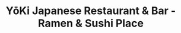 ---
layout: place
title: "YōKi Japanese Restaurant & Bar - Ramen & Sushi Place"
permalink: /massachusetts/medford/yoki-japanese-restaurant-bar-ramen-sushi-place.html
stateAbbr: MA
stateName: Massachusetts
cityName: Medford
seo:
  name: "YōKi Japanese Restaurant & Bar - Ramen & Sushi Place"
  type: Restaurant
  links: http://www.yokirestaurant.com/
description: "Japanese choice with long multicolored bar, creative sushi (including sports-team rolls) & entrees. YōKi Japanese Restaurant & Bar - Ramen & Sushi Place serves delicious sushi in Medford, Massachusetts. Try fresh Japanese dishes for a great dining experience. Available for takeout, delivery, lunch, and dinner."
place_id: ChIJOzhVcFR344kRSXJ5gaZ2Eo4
photos:
  - name: >-
      places/ChIJOzhVcFR344kRSXJ5gaZ2Eo4/photos/AeeoHcIaCyY0UulU6MGUxMFmU6dHQQy3WbfMc1xwE3W4Lsb44XjBC6pAw7pyPucUjUicdxfMInGFKGFEcQiEKY68SKt3vSNYVRkBCrWq6K856D547FuxstNnFon2Z4CybzC-QPGBbMeJI0QjU4O12AbQO_QvTycj4cN-gJR3wdQqN04vZUR_vbGAwQ6uEAu_MGBG_bYXfGb4G-IFnZcZ0Zva8cyI3NdLWYiIfMyOMuFr_GDX8Y49InnkHOph2Mepmes7yqwyjBB9og7uwvb7Jdm8hg7PDFG7D0PNUzIoMAoOpfmFB0emG1_sTUiA7G2LCt6yMYcRqJi0ggOvi_6Ye3K7lpzQyDE8PKk_zFE1vS1TERSLnEHtWtez5s4WL7YlXz_rlavAUAn4QM76HjoYh-gHQ8zd9zqdBBYDep-o0WO8b9fLFXUS
    widthPx: 741
    heightPx: 987
    authorAttributions:
      - displayName: Samantha Sheehy
        uri: https://maps.google.com/maps/contrib/112789207135091873114
        photoUri: >-
          https://lh3.googleusercontent.com/a-/ALV-UjWVctDy885YIzvkMWCXCPANDpO93JJJbPkuZNbSHop_YH5WLwucuQ=s100-p-k-no-mo
    flagContentUri: >-
      https://www.google.com/local/imagery/report/?cb_client=maps_api_places.places_api&image_key=!1e10!2sCIHM0ogKEICAgICR2pPM8gE&hl=en-US
    googleMapsUri: >-
      https://www.google.com/maps/place//data=!3m4!1e2!3m2!1sCIHM0ogKEICAgICR2pPM8gE!2e10!4m2!3m1!1s0x89e377547055383b:0x8e1276a681797249
  - name: >-
      places/ChIJOzhVcFR344kRSXJ5gaZ2Eo4/photos/AeeoHcJi4oNJMIFR0RuKDO08cbtF6MwxE5YIF4TIsW4vkBQuOsCooD6YiPFhZlmYbqTlGEHVrrqufe8VKuYCgX_uD2irgynyOQ68rKNHLufzrU7f2xjmBXEgUSvWrfXfiTXK0NFOFuTHj7-B_YjXxsw-HoQB03HU2c2zMk0B1iZvH835-JHYo4FanbiCciOIjhh9V0Y5jgihYiheoGzDUSM-J5eFY1-9DAjHLo-fwxQATsj9bp8k_c8t2odpcpQxElUyuDaKQtEOSUsH782wm138UeblL21RGkykiz-74zq5rSK-9w
    widthPx: 4800
    heightPx: 3200
    authorAttributions:
      - displayName: YōKi Japanese Restaurant & Bar - Ramen & Sushi Place
        uri: https://maps.google.com/maps/contrib/110484357334829751878
        photoUri: >-
          https://lh3.googleusercontent.com/a-/ALV-UjV0hzK0F5kTpyVByRt5o2Bj_ZlM3HnNDLV3VM7_teuj5hAD-f8=s100-p-k-no-mo
    flagContentUri: >-
      https://www.google.com/local/imagery/report/?cb_client=maps_api_places.places_api&image_key=!1e10!2sAF1QipPzNzXcIoEUWNx3Sh87wj2Af6nSVmZnePQSjU5e&hl=en-US
    googleMapsUri: >-
      https://www.google.com/maps/place//data=!3m4!1e2!3m2!1sAF1QipPzNzXcIoEUWNx3Sh87wj2Af6nSVmZnePQSjU5e!2e10!4m2!3m1!1s0x89e377547055383b:0x8e1276a681797249
  - name: >-
      places/ChIJOzhVcFR344kRSXJ5gaZ2Eo4/photos/AeeoHcK_judtxMNhhNtZ3fwJHcID5vYz0xHlfDajpomgcvYPG0K9AEPrk0Vol0s5PYDuiPDn7PwGBHYEzyk2o8_9_mWlTPaH3-9HEK-QNNqn2UDVdARbYdP9rQdGdUmHPCAYJcjJYtsfRNUMfOFEkjqPReiAaE31uKsqgcGNhWEXSGKxHYw9c8urSyqmar3xrVyR3BbKzaxC4JKJDgEmrRcP70upRGNWqMokT1ahW986-VRUwAQBKSkYKMJyMznFioNkmWoWdcIcd-HMdXNOEbAnaF8HumAXqMzlsfm-qNasfPbE1L6ND4QgKJ7sHxAZY9txugbeTgR_7lSJQYvu7nloCKv765p-_Oos1zKvzxRaNwnAj6xfxXr8uRxp2YOeJUmyjwy1xQ_PXO2Ls5cMlneFj_mzJ8-6tNYvLt3SJ6yup31Bu3zg
    widthPx: 4032
    heightPx: 3024
    authorAttributions:
      - displayName: Thea Pan
        uri: https://maps.google.com/maps/contrib/112352285112975629577
        photoUri: >-
          https://lh3.googleusercontent.com/a-/ALV-UjVgVeCvtm3KKAud4ps1GKvtpZV4tXeIOhvHWSYIUESraZBDR-c=s100-p-k-no-mo
    flagContentUri: >-
      https://www.google.com/local/imagery/report/?cb_client=maps_api_places.places_api&image_key=!1e10!2sCIHM0ogKEICAgICTzrWIxQE&hl=en-US
    googleMapsUri: >-
      https://www.google.com/maps/place//data=!3m4!1e2!3m2!1sCIHM0ogKEICAgICTzrWIxQE!2e10!4m2!3m1!1s0x89e377547055383b:0x8e1276a681797249
  - name: >-
      places/ChIJOzhVcFR344kRSXJ5gaZ2Eo4/photos/AeeoHcKafzZ7eNObASes6IbhVHX4lxkxHoqMnWKs71XmW5E2_n9ZEbS55v9_e2XzdxRQ-4XIzYVXPTiS3IdUPHznVfEQkHneSKlfMPRXphkUhxpBH7412Lxji1CCb6no6wU7RyqNvMRh4ah-fEf13zWJEHP7OINnuDLdibxS8yZkZKTV4uwI-Lo4qf6FZ_uI3Pei59FOZ35pKyE-OoyMFx7VFKyU7fH78FTXEw5EFMPpWMKfPjhhYZU82a58XhQT3T7hUeRDgA5xGbRSGlvM6_zpUalha4ib_v8Q6r0oW4k8qAumImidbQUYqYIMVNM2LYouczgiiZC2ujKg6TiWgy6J2DEa6kwJyW7QtdRJzhsemsrSOG06H6tJNiI1ktkFxRp6wjviZq3u1hpAeWNhP7VfDKSlwHPOWwV0LS3W7H6xmztTLCfF
    widthPx: 4000
    heightPx: 2250
    authorAttributions:
      - displayName: Salvador Gomez
        uri: https://maps.google.com/maps/contrib/117979091580305301563
        photoUri: >-
          https://lh3.googleusercontent.com/a-/ALV-UjWim4MffRJXq2UUtxpr2zmrMR0Klr9_EdG8tebhvK7G5bceoGUs-g=s100-p-k-no-mo
    flagContentUri: >-
      https://www.google.com/local/imagery/report/?cb_client=maps_api_places.places_api&image_key=!1e10!2sCIHM0ogKEICAgID-gNagnwE&hl=en-US
    googleMapsUri: >-
      https://www.google.com/maps/place//data=!3m4!1e2!3m2!1sCIHM0ogKEICAgID-gNagnwE!2e10!4m2!3m1!1s0x89e377547055383b:0x8e1276a681797249
  - name: >-
      places/ChIJOzhVcFR344kRSXJ5gaZ2Eo4/photos/AeeoHcJB50pchSbjSY4HnkPlD0KOfErjNSMAAL4WnG7tk-iXhxmnc4tmS_wYfD5yfpPFIfRuDTT5Ywy5Sj5ej5m-jfQzVq9RwLGqxgogy1CogmeosUmi-CXjsuuIw0oQNChE_TH86o_2JgU1fZo0yrQeEPmklBZTWFvy2PuuWDZ_cfe-Y_ujzh9JF1PKdUDOCkJ3zKgejqs7a_R07PbhnwqAt1zBIxyJUB2DhNBfXMrtoPVVkKhzV5mzFoQpp-DFSTqXOWS9lEnPvdwnb3QjsFPKWvC6VFzcQWrWAWYmOG2x8gvbXV3I0D52qy5oAoMjwQqqRr-kH-sZx5Q1EaBJTwoV8BQVEhdIDOpyIsAF2ZBtJcQuJF3hI4WyxkqlH2EPopxdoEZsrZ74TWFdu61KuAuMMYgt9EpRwYl861zesl1j96qiXf1t
    widthPx: 3072
    heightPx: 4080
    authorAttributions:
      - displayName: Alan Charboneau
        uri: https://maps.google.com/maps/contrib/114041694502526792131
        photoUri: >-
          https://lh3.googleusercontent.com/a/ACg8ocLWF5oyKyhBxpajO2jZ4Z7aTMdfh6dd0qmb7Zx618MyGRNHRw=s100-p-k-no-mo
    flagContentUri: >-
      https://www.google.com/local/imagery/report/?cb_client=maps_api_places.places_api&image_key=!1e10!2sCIHM0ogKEICAgID_w9rApAE&hl=en-US
    googleMapsUri: >-
      https://www.google.com/maps/place//data=!3m4!1e2!3m2!1sCIHM0ogKEICAgID_w9rApAE!2e10!4m2!3m1!1s0x89e377547055383b:0x8e1276a681797249
  - name: >-
      places/ChIJOzhVcFR344kRSXJ5gaZ2Eo4/photos/AeeoHcKhbTkLLM0e7Xa598WquxHOBkswkupnK7nHA6NvyTjANuCTuvbSPIO0ighRWLXRaqiZjcdRdcfiINz_A9LkhanhhTe4HoLkZ-sYSooccVDzcSVjbtS9531VFTKIfrRTVXum9p1oli65MALWmV3-7erlLjVC3VFVv9EmQZT8a86CPhFo4D-xoTWYeHruhVGesozUttN0uD2ka-QGQ7P96CDmrKaCMV_enJVhHUo5dVYFwbXXpY6B4FgJntChPcRdMTQBPcr6LWhYiBScs7yHxuoGpdsimdicEY6PZnF9c7y_Y7iIWQvqUm0unwRJgbpojwD95M6e8ueLcEtqjQBOhAH1ziJiR5xm1AXom7hStyGT8U9Sj2b00nj1vHoI-H5jipJomQblVJ5Ts1ywDvr4yvIvViIsLM7PM1GD4oVC6D71-A
    widthPx: 3024
    heightPx: 4032
    authorAttributions:
      - displayName: Victoria Tran
        uri: https://maps.google.com/maps/contrib/109507130217406998048
        photoUri: >-
          https://lh3.googleusercontent.com/a-/ALV-UjXkh_MzPm7V4KzLG4Wbo7aPFxzp89jcQEkj7_SXwHo87cWE6urx=s100-p-k-no-mo
    flagContentUri: >-
      https://www.google.com/local/imagery/report/?cb_client=maps_api_places.places_api&image_key=!1e10!2sCIHM0ogKEICAgICrlp7fOw&hl=en-US
    googleMapsUri: >-
      https://www.google.com/maps/place//data=!3m4!1e2!3m2!1sCIHM0ogKEICAgICrlp7fOw!2e10!4m2!3m1!1s0x89e377547055383b:0x8e1276a681797249
  - name: >-
      places/ChIJOzhVcFR344kRSXJ5gaZ2Eo4/photos/AeeoHcKTqJbWbMm6fJRS3DWdm8S6BEdWWL_FqDZs0uadYn4n1C0A-CT_GgLwr7hpeOT3ky5JGk8fkLktmLK1ZCEBmu8GC_zRpICdSJ65Qfb5SESP65Bc5dfq23iL4ZKkSmmpnA32BiiTPi5LH6r_Q3JSGfsOwoxeg66UKpT7sUgloyu1ee8iqUv8F1GDbzsVbZ-W0VwcgE4udIvHmj2bAckVZM9pzCG6ZIPDPNFX1S42PXanEbXIM9NXkttyj6d9bQYqKvqgOVuJm1f5Uw2s91zKQ5j1dZbh4iYDYBqWC5S9Hp1cddcOTeubtfV5JOP9t00s6nymNMV8MtGndqJFN_m69bSGmEEuLH29RBuHT8baulVwPldYCkjlRiQVaUTpG4ijpoqSqbiT19jkuVKLrHPjEq9qnRRQ8wZtAub-u3kwZi9rmdg_
    widthPx: 2548
    heightPx: 1911
    authorAttributions:
      - displayName: Victoria Tran
        uri: https://maps.google.com/maps/contrib/109507130217406998048
        photoUri: >-
          https://lh3.googleusercontent.com/a-/ALV-UjXkh_MzPm7V4KzLG4Wbo7aPFxzp89jcQEkj7_SXwHo87cWE6urx=s100-p-k-no-mo
    flagContentUri: >-
      https://www.google.com/local/imagery/report/?cb_client=maps_api_places.places_api&image_key=!1e10!2sCIHM0ogKEICAgICrlp7fuwE&hl=en-US
    googleMapsUri: >-
      https://www.google.com/maps/place//data=!3m4!1e2!3m2!1sCIHM0ogKEICAgICrlp7fuwE!2e10!4m2!3m1!1s0x89e377547055383b:0x8e1276a681797249
  - name: >-
      places/ChIJOzhVcFR344kRSXJ5gaZ2Eo4/photos/AeeoHcJnXPzJgsi2ORCHp8KmiFtzYFaLZ53G5jQI6hBY6T_UgxIGw8d5cgoS-XZBsoeZHP1f3O1VLyHPnDq8Y5l-SFr6XtondJWZUIk7-4DtLc484QUwk4fcbjlN1NOzNJ3BLPxqkm1OPn5sagV7t_MJo3GJw7odU-z-E2O_06Y34sFaDvLPzeFIanxe8E-3Hk0BXneQGWURc1RK9wowAyJfqtA74_kDZ0ihb0t0ajgNuU4IJYTQiBjznfbK4BzatX3CppjCzqDMrpEUmzHIV9zU1C_nokzbF3l23QmilegJo4aWcUJ7kwz4SUyODoeVjJmin-Dt7yPZkCU4duI-MD5qPCgjeU-XLvuUUBVhv_Jfcxh-au_dZH5on4kdEfiZniCF57MMG7bVWj2bJPYko9msfKEtbrcvql2QPMYsH9Z_vK20w0Ti
    widthPx: 4000
    heightPx: 3000
    authorAttributions:
      - displayName: Ivna Aragao
        uri: https://maps.google.com/maps/contrib/105806093981835016764
        photoUri: >-
          https://lh3.googleusercontent.com/a/ACg8ocJLEllLxnec1V8uqpVSZasDvHhy6EJiInhOoLKOoPFJ4_vxyOJG=s100-p-k-no-mo
    flagContentUri: >-
      https://www.google.com/local/imagery/report/?cb_client=maps_api_places.places_api&image_key=!1e10!2sCIHM0ogKEICAgIC75Ie8gwE&hl=en-US
    googleMapsUri: >-
      https://www.google.com/maps/place//data=!3m4!1e2!3m2!1sCIHM0ogKEICAgIC75Ie8gwE!2e10!4m2!3m1!1s0x89e377547055383b:0x8e1276a681797249
  - name: >-
      places/ChIJOzhVcFR344kRSXJ5gaZ2Eo4/photos/AeeoHcLzv45gj84hfXvSTELpACqPUOvD9W60FXzf_PSAlytG0z0x6lg8uv0-G06_gtwY-rjR9oWVecz7O0SBqa8-IhjJWwsjd8B7jIwvCizmdTyn9jluC-5-Hh29nOCRdlH7KoF3snxx3pnKTqvDijRTfTBJHkBSZKQQSeG183qa0q51tUfMv3NeCXWXImR8vpLf8viriXhOcRMP8xeFSdJWPAsdHsw9kyhEmJK1d-y1kN38J5M6cOPQsPsP_QRao6TZyeE0BQ4DpCqz9rd7DGCA4JeWKRfZ8aiVi1MfKUsxuGdfFU2NCJIn_0lJfv8lh-QYS5nls96G73S8MIMBZJvTAJ6lIIZ38Pn6vYzCG7J9Bt4wgdrgTIBP61g5kXCHMXCIU9QrUJsg43z1GGSt6yuP3eE0UcJ0tHrDzTdQcIN0kfoD0Q
    widthPx: 4000
    heightPx: 1848
    authorAttributions:
      - displayName: Yuliia Trotsenko
        uri: https://maps.google.com/maps/contrib/117030920912142973377
        photoUri: >-
          https://lh3.googleusercontent.com/a/ACg8ocI8OTRyj37JWu_a7NdlUI_uqyR-Q3vjEf0NQ6Fddmzfxbe70A=s100-p-k-no-mo
    flagContentUri: >-
      https://www.google.com/local/imagery/report/?cb_client=maps_api_places.places_api&image_key=!1e10!2sCIHM0ogKEICAgIDnucTfCg&hl=en-US
    googleMapsUri: >-
      https://www.google.com/maps/place//data=!3m4!1e2!3m2!1sCIHM0ogKEICAgIDnucTfCg!2e10!4m2!3m1!1s0x89e377547055383b:0x8e1276a681797249
  - name: >-
      places/ChIJOzhVcFR344kRSXJ5gaZ2Eo4/photos/AeeoHcKyimqEXL_8aFkW0QqHDrYB7MGNaTgV2o6zAWg7ac2mft26vBkXYhteog4FOgv_RT1dCBBdElFXthl2UvuDJuUnAyXBTaWzPCrX3H1NJhANdmec19b7lkHoux4z02JRHg2mvLybIzyiDoQ_yYLi-7eFqGWdwYALQLOIQbJneM7G3sJJbNuhJ3h0vlwXSvdBIfQ2LyeJXt9oqsMpMSXAoXVh5Ss-qWprqKzy9wxvy6DlUe0OrawCcGnwn5Nmg0X45QLc5PZ-RBIJKebQwLIxzGSfGkAK4Yy0x4slRrbhbQKXrWQGvGwXvmPOJhjOnacRVZCghY9cI8cVIrxy9RbPIwlb5rsZ4oEU6C8O_Yt3RcPUvLfY2ZDfyCkBQUyGrn1nHfdcORJzbrmQCcXs2DRZGHZ79HsQLXgpuh5BJLuYcpY_XA
    widthPx: 4048
    heightPx: 3036
    authorAttributions:
      - displayName: Kristin DiPesa
        uri: https://maps.google.com/maps/contrib/117792309444991078575
        photoUri: >-
          https://lh3.googleusercontent.com/a-/ALV-UjUcWrc22DXJBhjPbd2J3a2kSjehH5wy7gB8rChOvABTr7aL80fLiA=s100-p-k-no-mo
    flagContentUri: >-
      https://www.google.com/local/imagery/report/?cb_client=maps_api_places.places_api&image_key=!1e10!2sCIHM0ogKEICAgIC49rqVKw&hl=en-US
    googleMapsUri: >-
      https://www.google.com/maps/place//data=!3m4!1e2!3m2!1sCIHM0ogKEICAgIC49rqVKw!2e10!4m2!3m1!1s0x89e377547055383b:0x8e1276a681797249
address: 62 Station Landing, Medford, MA 02155, USA
street: 62 Station Landing
city: Medford
state: MA
zip: '02155'
country: USA
neighborhood: null
latitude: '42.403523'
longitude: '-71.080508'
accessibility_options:
  wheelchairAccessibleParking: true
  wheelchairAccessibleEntrance: true
  wheelchairAccessibleRestroom: true
  wheelchairAccessibleSeating: true
business_status: OPERATIONAL
name: YōKi Japanese Restaurant & Bar - Ramen & Sushi Place
google_maps_links:
  directionsUri: >-
    https://www.google.com/maps/dir//''/data=!4m7!4m6!1m1!4e2!1m2!1m1!1s0x89e377547055383b:0x8e1276a681797249!3e0
  placeUri: https://maps.google.com/?cid=10237375360475427401
  writeAReviewUri: >-
    https://www.google.com/maps/place//data=!4m3!3m2!1s0x89e377547055383b:0x8e1276a681797249!12e1
  reviewsUri: >-
    https://www.google.com/maps/place//data=!4m4!3m3!1s0x89e377547055383b:0x8e1276a681797249!9m1!1b1
  photosUri: >-
    https://www.google.com/maps/place//data=!4m3!3m2!1s0x89e377547055383b:0x8e1276a681797249!10e5
primary_type: Japanese Restaurant
opening_hours:
  regular: null
  current: null
secondary_opening_hours:
  regular:
    weekdayDescriptions: null
    type: null
  current:
    weekdayDescriptions: null
    type: null
phone: (617) 381-6688
price_level: PRICE_LEVEL_MODERATE
price_range: $30 &ndash; $50
rating: '4.4'
rating_count: 881
website: http://www.yokirestaurant.com/
reviews:
  - name: >-
      places/ChIJOzhVcFR344kRSXJ5gaZ2Eo4/reviews/ChdDSUhNMG9nS0VJQ0FnSURfdzlyQWhBRRAB
    relativePublishTimeDescription: 2 months ago
    rating: 5
    text:
      text: >-
        Service was great.

        Booths were comfortable.

        Ramen was very good, but not the best around.

        Ramen options used chicken broth, which was a good change of pace
        because most places around here serve miso, shio, and/or tonkatsu
        broths.


        Dishes ordered: Baby Octopus app, Chicken Ramen(spicy), and Seafood
        Ramen.
      languageCode: en
    originalText:
      text: >-
        Service was great.

        Booths were comfortable.

        Ramen was very good, but not the best around.

        Ramen options used chicken broth, which was a good change of pace
        because most places around here serve miso, shio, and/or tonkatsu
        broths.


        Dishes ordered: Baby Octopus app, Chicken Ramen(spicy), and Seafood
        Ramen.
      languageCode: en
    authorAttribution:
      displayName: Alan Charboneau
      uri: https://www.google.com/maps/contrib/114041694502526792131/reviews
      photoUri: >-
        https://lh3.googleusercontent.com/a/ACg8ocLWF5oyKyhBxpajO2jZ4Z7aTMdfh6dd0qmb7Zx618MyGRNHRw=s128-c0x00000000-cc-rp-mo-ba3
    publishTime: '2025-01-26T16:22:57.073574Z'
    flagContentUri: >-
      https://www.google.com/local/review/rap/report?postId=ChdDSUhNMG9nS0VJQ0FnSURfdzlyQWhBRRAB&d=17924085&t=1
    googleMapsUri: >-
      https://www.google.com/maps/reviews/data=!4m6!14m5!1m4!2m3!1sChdDSUhNMG9nS0VJQ0FnSURfdzlyQWhBRRAB!2m1!1s0x89e377547055383b:0x8e1276a681797249
  - name: >-
      places/ChIJOzhVcFR344kRSXJ5gaZ2Eo4/reviews/ChdDSUhNMG9nS0VJQ0FnTUR3aGUyRXJnRRAB
    relativePublishTimeDescription: 2 weeks ago
    rating: 5
    text:
      text: >-
        Everything is fresh and delicious! I love the Red Sox maki! Service is
        wonderful! Beautiful restaurant! Ambiance is great!
      languageCode: en
    originalText:
      text: >-
        Everything is fresh and delicious! I love the Red Sox maki! Service is
        wonderful! Beautiful restaurant! Ambiance is great!
      languageCode: en
    authorAttribution:
      displayName: B.Scarlett
      uri: https://www.google.com/maps/contrib/104041782267467013548/reviews
      photoUri: >-
        https://lh3.googleusercontent.com/a/ACg8ocIw6phpo_FMUP6rXiP6CTYzikFwN4H3mSNLDp4KmJbIeUxMvw=s128-c0x00000000-cc-rp-mo-ba4
    publishTime: '2025-03-27T03:01:13.635129Z'
    flagContentUri: >-
      https://www.google.com/local/review/rap/report?postId=ChdDSUhNMG9nS0VJQ0FnTUR3aGUyRXJnRRAB&d=17924085&t=1
    googleMapsUri: >-
      https://www.google.com/maps/reviews/data=!4m6!14m5!1m4!2m3!1sChdDSUhNMG9nS0VJQ0FnTUR3aGUyRXJnRRAB!2m1!1s0x89e377547055383b:0x8e1276a681797249
  - name: >-
      places/ChIJOzhVcFR344kRSXJ5gaZ2Eo4/reviews/ChdDSUhNMG9nS0VJQ0FnSUNybHA3Zm13RRAB
    relativePublishTimeDescription: 9 months ago
    rating: 5
    text:
      text: >-
        Have been going to yoki since 2015! Has always been fantastic. Recently
        took my partner out to dinner for his birthday and we couldn’t have had
        a better time! We’ve had many servers over the years but a special s/o
        to our server Lance, he was ✨fantastic✨. Can’t write enough superlatives
        to describe his service and attitude! Food was also great, per usual
      languageCode: en
    originalText:
      text: >-
        Have been going to yoki since 2015! Has always been fantastic. Recently
        took my partner out to dinner for his birthday and we couldn’t have had
        a better time! We’ve had many servers over the years but a special s/o
        to our server Lance, he was ✨fantastic✨. Can’t write enough superlatives
        to describe his service and attitude! Food was also great, per usual
      languageCode: en
    authorAttribution:
      displayName: Victoria Tran
      uri: https://www.google.com/maps/contrib/109507130217406998048/reviews
      photoUri: >-
        https://lh3.googleusercontent.com/a-/ALV-UjXkh_MzPm7V4KzLG4Wbo7aPFxzp89jcQEkj7_SXwHo87cWE6urx=s128-c0x00000000-cc-rp-mo
    publishTime: '2024-07-06T19:35:18.240286Z'
    flagContentUri: >-
      https://www.google.com/local/review/rap/report?postId=ChdDSUhNMG9nS0VJQ0FnSUNybHA3Zm13RRAB&d=17924085&t=1
    googleMapsUri: >-
      https://www.google.com/maps/reviews/data=!4m6!14m5!1m4!2m3!1sChdDSUhNMG9nS0VJQ0FnSUNybHA3Zm13RRAB!2m1!1s0x89e377547055383b:0x8e1276a681797249
  - name: >-
      places/ChIJOzhVcFR344kRSXJ5gaZ2Eo4/reviews/ChZDSUhNMG9nS0VJQ0FnTUNBaUpQQ2JREAE
    relativePublishTimeDescription: 2 months ago
    rating: 5
    text:
      text: >-
        I love coming to Yoki! Sushi is always fresh and packed with delicious
        flavor. Red Sox maki , bruins maki and sunrise California maki are a
        couple of my favorites. Spicy Ramen is pretty good here as well. Along
        with their Yakisoba noodles! Add in a couple of their signature martinis
        and this place will easily become a favorite spot to go to. Staff is
        attentive and friendly.
      languageCode: en
    originalText:
      text: >-
        I love coming to Yoki! Sushi is always fresh and packed with delicious
        flavor. Red Sox maki , bruins maki and sunrise California maki are a
        couple of my favorites. Spicy Ramen is pretty good here as well. Along
        with their Yakisoba noodles! Add in a couple of their signature martinis
        and this place will easily become a favorite spot to go to. Staff is
        attentive and friendly.
      languageCode: en
    authorAttribution:
      displayName: Ashley Cardenas
      uri: https://www.google.com/maps/contrib/107400673982983959144/reviews
      photoUri: >-
        https://lh3.googleusercontent.com/a-/ALV-UjXAdy7_MuX8UqguiHOCJXPEYutaaBhTCzbpMXJmRc_UkVOz4QKd9w=s128-c0x00000000-cc-rp-mo-ba4
    publishTime: '2025-01-29T05:28:31.503176Z'
    flagContentUri: >-
      https://www.google.com/local/review/rap/report?postId=ChZDSUhNMG9nS0VJQ0FnTUNBaUpQQ2JREAE&d=17924085&t=1
    googleMapsUri: >-
      https://www.google.com/maps/reviews/data=!4m6!14m5!1m4!2m3!1sChZDSUhNMG9nS0VJQ0FnTUNBaUpQQ2JREAE!2m1!1s0x89e377547055383b:0x8e1276a681797249
  - name: >-
      places/ChIJOzhVcFR344kRSXJ5gaZ2Eo4/reviews/ChZDSUhNMG9nS0VJQ0FnSUM3NUllOFBREAE
    relativePublishTimeDescription: 8 months ago
    rating: 5
    text:
      text: >-
        The food was great, loved the wall art they have going. Our meal order
        was originally for $90, but by adding an additional appetizer we got a
        free lobster.
      languageCode: en
    originalText:
      text: >-
        The food was great, loved the wall art they have going. Our meal order
        was originally for $90, but by adding an additional appetizer we got a
        free lobster.
      languageCode: en
    authorAttribution:
      displayName: Ivna Aragao
      uri: https://www.google.com/maps/contrib/105806093981835016764/reviews
      photoUri: >-
        https://lh3.googleusercontent.com/a/ACg8ocJLEllLxnec1V8uqpVSZasDvHhy6EJiInhOoLKOoPFJ4_vxyOJG=s128-c0x00000000-cc-rp-mo-ba4
    publishTime: '2024-08-12T19:46:17.580358Z'
    flagContentUri: >-
      https://www.google.com/local/review/rap/report?postId=ChZDSUhNMG9nS0VJQ0FnSUM3NUllOFBREAE&d=17924085&t=1
    googleMapsUri: >-
      https://www.google.com/maps/reviews/data=!4m6!14m5!1m4!2m3!1sChZDSUhNMG9nS0VJQ0FnSUM3NUllOFBREAE!2m1!1s0x89e377547055383b:0x8e1276a681797249
parking_options:
  freeParkingLot: true
  freeStreetParking: true
  valetParking: false
payment_options:
  acceptsCreditCards: true
  acceptsDebitCards: true
  acceptsCashOnly: false
  acceptsNfc: true
allow_dogs: null
curbside_pickup: true
delivery: true
dine_in: true
good_for_children: true
good_for_groups: true
good_for_sports: true
live_music: false
menu_for_children: true
outdoor_seating: true
reservable: true
restroom: true
serves_beer: true
serves_breakfast: null
serves_brunch: false
serves_cocktails: true
serves_coffee: true
serves_dinner: true
serves_dessert: true
serves_lunch: true
serves_vegetarian_food: true
serves_wine: true
takeout: true
summary: >-
  Japanese choice with long multicolored bar, creative sushi (including
  sports-team rolls) & entrees.

---